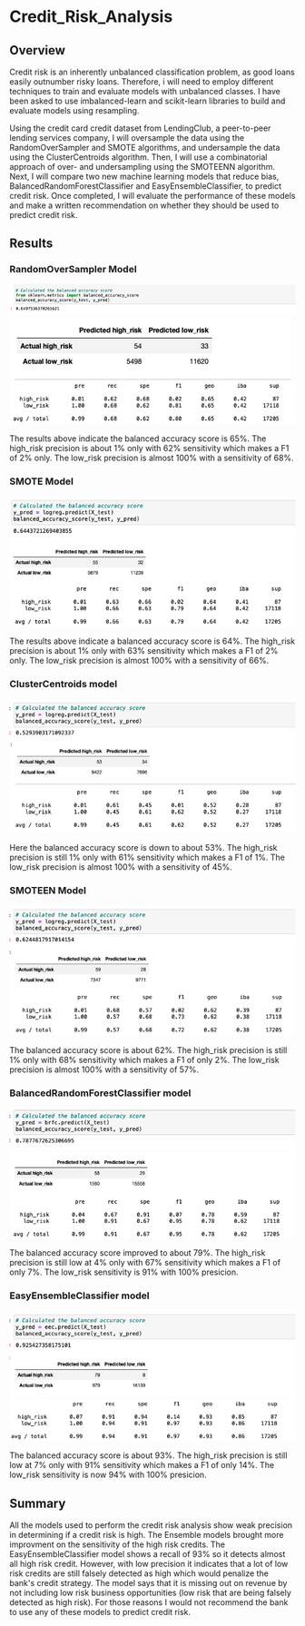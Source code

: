 # Credit_Risk_Analysis
## Overview

Credit risk is an inherently unbalanced classification problem, as good loans easily outnumber risky loans. Therefore, i will need to employ different techniques to train and evaluate models with unbalanced classes. I have been asked to use imbalanced-learn and scikit-learn libraries to build and evaluate models using resampling.

Using the credit card credit dataset from LendingClub, a peer-to-peer lending services company, I will oversample the data using the RandomOverSampler and SMOTE algorithms, and undersample the data using the ClusterCentroids algorithm. Then, I will use a combinatorial approach of over- and undersampling using the SMOTEENN algorithm. Next, I will compare two new machine learning models that reduce bias, BalancedRandomForestClassifier and EasyEnsembleClassifier, to predict credit risk. Once completed, I will evaluate the performance of these models and make a written recommendation on whether they should be used to predict credit risk.

## Results

### RandomOverSampler Model

![This is an image](https://github.com/AleksKostrycka/Credit_Risk_Analysis/blob/main/Resources/OverSampling%20Model.png?raw=true)
![This is an image](https://github.com/AleksKostrycka/Credit_Risk_Analysis/blob/main/Resources/oversampling2.png?raw=true)
![This is an image](https://github.com/AleksKostrycka/Credit_Risk_Analysis/blob/main/Resources/oversampling3.png?raw=true)

The results above indicate the balanced accuracy score is 65%.
The high_risk precision is about 1% only with 62% sensitivity which makes a F1 of 2% only.
The low_risk precision is almost 100% with a sensitivity of 68%. 

### SMOTE Model
![This is an image](https://github.com/AleksKostrycka/Credit_Risk_Analysis/blob/main/Resources/smotemodel.png?raw=true)
![This is an image](https://github.com/AleksKostrycka/Credit_Risk_Analysis/blob/main/Resources/smotemodel2.png?raw=true)
![This is an image](https://github.com/AleksKostrycka/Credit_Risk_Analysis/blob/main/Resources/smotemodel3.png?raw=true)

The results above indicate a balanced accuracy score is 64%.
The high_risk precision is about 1% only with 63% sensitivity which makes a F1 of 2% only.
The low_risk precision is almost 100% with a sensitivity of 66%. 

### ClusterCentroids model
![This is an image](https://github.com/AleksKostrycka/Credit_Risk_Analysis/blob/main/Resources/ClusterCentroidsmodel.png?raw=true)
![This is an image](https://github.com/AleksKostrycka/Credit_Risk_Analysis/blob/main/Resources/ClusterCentroidsmodel2.png?raw=true)
![This is an image](https://github.com/AleksKostrycka/Credit_Risk_Analysis/blob/main/Resources/ClusterCentroidsmodel3.png?raw=true)

Here the balanced accuracy score is down to about 53%.
The high_risk precision is still 1% only with 61% sensitivity which makes a F1 of 1%.
The low_risk precision is almost 100% with a sensitivity of 45%. 

### SMOTEEN Model
![This is an image](https://github.com/AleksKostrycka/Credit_Risk_Analysis/blob/main/Resources/smoteenmodel.png?raw=true)
![This is an image](https://github.com/AleksKostrycka/Credit_Risk_Analysis/blob/main/Resources/smoteenmodel2.png?raw=true)
![This is an image](https://github.com/AleksKostrycka/Credit_Risk_Analysis/blob/main/Resources/smoteenmodel3.png?raw=true)

The balanced accuracy score is about 62%.
The high_risk precision is still 1% only with 68% sensitivity which makes a F1 of only 2%.
The low_risk precision is almost 100% with a sensitivity of 57%. 

### BalancedRandomForestClassifier model
![This is an image](https://github.com/AleksKostrycka/Credit_Risk_Analysis/blob/main/Resources/balancedradnomforestclass.png?raw=true)
![This is an image](https://github.com/AleksKostrycka/Credit_Risk_Analysis/blob/main/Resources/balancedrandomforestclass2.png?raw=true)
![This is an image](https://github.com/AleksKostrycka/Credit_Risk_Analysis/blob/main/Resources/balancesrandomforestclass3.png?raw=true)

The balanced accuracy score improved to about 79%.
The high_risk precision is still low at 4% only with 67% sensitivity which makes a F1 of only 7%.
The low_risk sensitivity is 91% with 100% presicion. 

### EasyEnsembleClassifier model

![This is an image](https://github.com/AleksKostrycka/Credit_Risk_Analysis/blob/main/Resources/easyensambleclassifier.png?raw=true)
![This is an image](https://github.com/AleksKostrycka/Credit_Risk_Analysis/blob/main/Resources/easyensambleclassifier2.png?raw=true)
![This is an image](https://github.com/AleksKostrycka/Credit_Risk_Analysis/blob/main/Resources/easyensambleclassifier3.png?raw=true)

The balanced accuracy score is about 93%.
The high_risk precision is still low at 7% only with 91% sensitivity which makes a F1 of only 14%.
The low_risk sensitivity is now 94% with 100% presicion. 

## Summary

All the models used to perform the credit risk analysis show weak precision in determining if a credit risk is high.
The Ensemble models brought more improvment on the sensitivity of the high risk credits.
The EasyEnsembleClassifier model shows a recall of 93% so it detects almost all high risk credit. However, with low precision it indicates that a lot of low risk credits are still falsely detected as high which would penalize the bank's credit strategy. The model says that it is missing out on revenue by not including low risk business opportunities (low risk that are being falsely detected as high risk).
For those reasons I would not recommend the bank to use any of these models to predict credit risk.
